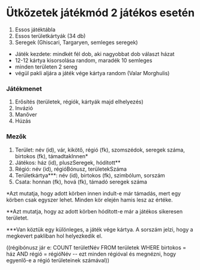 # Ütközetek játékmód 2 játékos esetén
1. Essos játéktábla
2. Essos területkártyák (34 db)
3. Seregek (Ghiscari, Targaryen, semleges seregek)
- Játék kezdete: mindkét fél dob, aki nagyobbat dob választ házat
- 12-12 kártya kisorsolása random, maradék 10 semleges
- minden területen 2 sereg
- végül pakli aljára a játék vége kártya random (Valar Morghulis)
### Játékmenet
1. Erősítés (területek, régiók, kártyák majd elhelyezés)
2. Invázió
3. Manőver
4. Húzás

### Mezők
1. Terület: név (id), vár, kikötő, régió (fk), szomszédok, seregek száma, birtokos (fk), támadtakInnen*
2. Játékos: ház (id), pluszSeregek, hódított**
3. Régió: név (id), régióBónusz, területekSzáma
4. Területkártya***: név (id), birtokos (fk), szimbólum, sorszám
5. Csata: honnan (fk), hová (fk), támadó seregek száma

*Azt mutatja, hogy adott körben innen indult-e már támadás, mert egy körben csak egyszer lehet. Minden kör elején hamis lesz az értéke.

**Azt mutatja, hogy az adott körben hódított-e már a játékos sikeresen területet.

***Van köztük egy különleges, a játék vége kártya. A sorszám jelzi, hogy a megkevert pakliban hol helyezkedik el.

((régibónusz jár e: COUNT területNév FROM területek WHERE birtokos = ház AND régió = régióNév -- ezt minden régióval és megnézni, hogy egyenlő-e a régió területeinek számával))